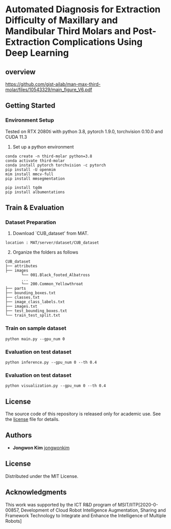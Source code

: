 # Automated Diagnosis for Extraction Difficulty of Maxillary and Mandibular Third Molars and Post-Extraction Complications Using Deep Learning

## overview

https://github.com/gist-ailab/man-max-third-molar/files/10543329/main_figure_V6.pdf

## Getting Started

### Environment Setup

Tested on RTX 2080ti with python 3.8, pytorch 1.9.0, torchvision 0.10.0 and CUDA 11.3


1. Set up a python environment
```
conda create -n third-molar python=3.8
conda activate third-molar
conda install pytorch torchvision -c pytorch
pip install -U openmim
mim install mmcv-full
pip install mmsegmentation

pip install tqdm
pip install albumentations
```

## Train & Evaluation

### Dataset Preparation
1. Download `CUB_dataset' from MAT.
```
location : MAT/server/dataset/CUB_dataset
```

2. Organize the folders as follows
```
CUB_dataset
├── attributes
├── images
       └── 001.Black_footed_Albatross
       ...
       └── 200.Common_Yellowthroat 
├── parts
├── bounding_boxes.txt
├── classes.txt
├── image_class_labels.txt
├── images.txt
├── test_bounding_boxes.txt
└── train_test_split.txt

```
### Train on sample dataset
```
python main.py --gpu_num 0
```

### Evaluation on test dataset
```
python inference.py --gpu_num 0 --th 0.4
```

### Evaluation on test dataset
```
python visualization.py --gpu_num 0 --th 0.4
```

## License

The source code of this repository is released only for academic use. See the [license](./LICENSE.md) file for details.



## Authors
- **Jongwon Kim** [jongwonkim](https://github.com/jwk92)

## License
Distributed under the MIT License.

## Acknowledgments
This work was supported by the ICT R&D program of MSIT/IITP[2020-0-00857, Development of Cloud Robot Intelligence Augmentation, Sharing and Framework Technology to Integrate and Enhance the Intelligence of Multiple Robots]
